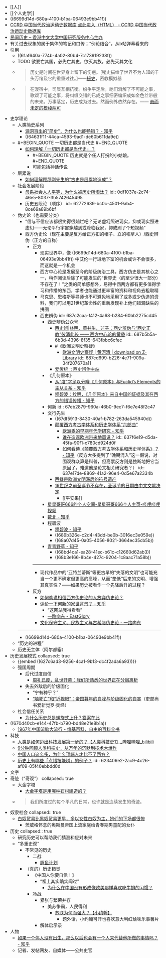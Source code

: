 - [[人]]
- [[个人史学]]
- ((6699d14d-680a-4100-b1ba-06493e9bb41f))
- [CCRD 中国当代政治运动史数据库 点此进入（HTML） - CCRD 中国当代政治运动史数据库](https://ccrd2024.github.io/CCRD%20%E4%B8%AD%E5%9B%BD%E5%BD%93%E4%BB%A3%E6%94%BF%E6%B2%BB%E8%BF%90%E5%8A%A8%E5%8F%B2%E6%95%B0%E6%8D%AE%E5%BA%93%20%E7%82%B9%E6%AD%A4%E8%BF%9B%E5%85%A5%EF%BC%88HTML%EF%BC%89/index.htm)
- [民间历史 – 香港中文大学中国研究服务中心主办](https://nodebe4.github.io/mjlsh/)
- 有关过去现象的属于集体的笔记和口传；“例论结合”，从b站弹幕看来的
- 引用
	- ((61af640a-774b-4a02-80b4-7c173919238f))
	- TODO 欲要亡其国，必先亡其史，欲灭其族，必先灭其文化
	- >历史是时间在世界身上留下的伤疤。[秘史描绘了世界不为人知的千头万绪及它的重重过往。]——[秘史](https://cultist.huijiwiki.com/wiki/%E7%A7%98%E5%8F%B2)，密教模拟器
	- >在漫宿中，司辰互相抗衡。纷争平定后，祂们消解了不可能之事，歌颂了可能之事，将纠缠交错的已成之事细密编织成如金色丝带般的未来。万事落定，历史成为过去。然而例外依然存在。—— [悬而未定的模棱两可](https://cultist.huijiwiki.com/wiki/%E6%82%AC%E8%80%8C%E6%9C%AA%E5%AE%9A%E7%9A%84%E6%A8%A1%E6%A3%B1%E4%B8%A4%E5%8F%AF)
- 史学理论
	- 人类简史系列
		- [漏洞百出的"简史"，为什么也能畅销？ - 知乎](https://zhuanlan.zhihu.com/p/60666585)
		- ((64631f11-44ca-4593-9ad1-de60b611da9e))
	- #+BEGIN_QUOTE
	  一切历史都是当代史
	  #+END_QUOTE
		- [如何理解「一切历史都是当代史」？](https://www.zhihu.com/question/22014934)
			- #+BEGIN_QUOTE
			  历史就是个任人打扮的小姑娘。
			  #+END_QUOTE
			- 可能包括神话传说
	- 层累说
		- [如何理解顾颉刚先生的“古史是层累地造成”？](https://www.zhihu.com/question/33578050)
	- 社会发展阶段
		- [母系社会人人平等，为什么被历史所淘汰？](https://mp.weixin.qq.com/s/DChQTn91UVGKheoDZgfrRQ)
		  id:: 0df1037e-2c74-46e5-8037-3b5742645495
		- 历史五段论（顺序）
		  id:: 62772639-bc0c-4501-9ab4-8ce69a89b6bf
	- 伪史论（也需要分类）
		- “信与不信应该都很笑得很灿烂吧？无论虚幻照进现实，抑或现实照进虚幻——无论平行宇宙穿越到或降临我家，抑或刷了个短视频”
		- 西方伪史论（现在主要是反方给正方扣的帽子、立的稻草人）/西史辨伪（正方的自称）
			- 正方
				- 现实世界中，像 ((6699d14d-680a-4100-b1ba-06493e9bb41f)) 中艾伦一行进地下室的机会或许不会很多，而这就是一个机会
				- 西方中心论是发展至今的阶级统治工具，西方伪史是其核心之一，稍作阅读后除了可能发生的“世界史（的至少很大一部分）不存在了！”之类的简单感想外，易得中西两方都有更多值得学习和传播的东西，学者也能通过更丰富的资料和视角去粗取精
				- 马克思、恩格斯等导师也不可避免地采用了或多或少伪造的资料，我们可以用21世纪革命性的重新发现补上他们错漏缺失的拼图
				- 西史辨伪
				  id:: 687c2caa-f412-4a68-b284-60bb2275cd45
					- 西史辨伪公众号
						- [西史辨|林明、董并生、非子：西史辨伪与“西史正教”彼消此长 —— 西方中心论的黄昏](https://mp.weixin.qq.com/s/dlOueHDK-kMx2Kqoyq8Nrg)
						  id:: 687b5b5a-6b3d-4396-8f35-643fbbc6cfec
						- #《欧洲文明史察疑》
							- [欧洲文明史察疑 | 黄河清 | download on Z-Library](https://z-lib.fm/book/117416109/6707cc)
							  id:: 687cd699-b226-4e71-909a-34f207670a11
						- [爱传统 :: 西史辨伪主站](https://www.ict88.com/)
					- 《几何原本》
						- [从“度”字足以分辨《几何原本》与Euclid’s Elements的主从关系 - 知乎](https://zhuanlan.zhihu.com/p/1936483417773540167)
						- [程碧波：纹明，《几何原本》来自中国的证据及其在西方的错误传播 - 知乎](https://zhuanlan.zhihu.com/p/181743292)
					- 何新
					  id:: 67eb2879-960a-46b0-9ec7-f6e7e48f2c47
					- 文行先生
						- ((67df5913-8430-40af-b782-263da545940d))
						- [颠覆西方考古学体系和历史学体系“六部曲”](https://mp.weixin.qq.com/s/afdZdIzieIXZuf38-OxTUw)
							- [欧洲黍的早期年代学研究 - 知乎](https://zhuanlan.zhihu.com/p/319828356)
							- [谁在造谣欧洲带来地圆说？](https://mp.weixin.qq.com/s/GFIulJl3I8HueYGlIgmXTA)
							  id:: 637f6e19-d5da-45fa-90f1-c780cd924d0f
							- [如何看待《颠覆西方考古学体系和历史学体系》？ - 知乎](https://www.zhihu.com/question/317995600)（反方大多提到了“晚期混入”这一假说，对围观群众算是科普，但高票反方则是独断地把它当原因了，难道他是论文相关研究者？）
							  id:: 637e17de-8869-41a2-96e4-0d5e67a2334b
						- [西餐是欧洲文明滞后的符号遗产](https://mp.weixin.qq.com/s/-DP77vkYj5PCrbKFWbRdpg)
						- [19世纪之前圣诞节不存在，圣诞节的日期由中文文献决定](https://mp.weixin.qq.com/s/OV1l7sqUUgQvZE_16dOeng)
							- [[平安果]]
					- [星星哥哥666的个人空间-星星哥哥666个人主页-哔哩哔哩视频](https://space.bilibili.com/3546889093908584)
					- [数北 - 知乎](https://www.zhihu.com/people/cng-91)
					- 程碧波
						- [程碧波 - 知乎](https://www.zhihu.com/people/chbibo-35)
						- ((689b326e-c2d4-43dd-be0b-3016ec3e059e))
						- ((68a07d45-0a05-4056-8021-3664ec35cb5b))
					- [青青野草 - 知乎](https://www.zhihu.com/people/44-93-52-53)
						- ((68bd4ca1-ea28-41ec-b61c-c12660d62ab3))
						- ((68b3e166-8b4e-427c-9204-1c8aac71a58b))
				- ---
				- 现代作品中的“亚特兰蒂斯”等更古早的“失落的文明”也可能充当一个更不确定但更高的高峰，从而“垫低”后来的文明、增强其真实性？——如果历史被看作一个先降后升的过程？
			- 反方
				- [如何劝说相信西方伪史论的人放弃伪史论？](https://www.zhihu.com/question/300387016)
				- [评价一下何新的家世背景？ - 知乎](https://www.zhihu.com/question/625411514)
					- “这网站我得看看”
					- [一路向东 - EastGlory](https://www.eastglory.red/index.php/page/2/)
				- [文化保守主义、民族主义与古希腊伪史论 - 一路向东](https://www.eastglory.red/index.php/2025/02/27/lswh/wh/81/)
		- ---
		- ((6699d14d-680a-4100-b1ba-06493e9bb41f))
	- “历史的进程”
	- 历史无主体（阿尔都塞）
- 历史发展模式
  collapsed:: true
	- {{embed ((627c6ad3-9256-4ca1-9b13-dc4f2ada6a93))}}
	- 强国周期
		- 后代过度自信
			- [周礼已废，乱世开幕：我们所熟悉的世界正在分崩离析](https://mp.weixin.qq.com/s/AWnbV1jHcJSSyzH954aEuQ)
		- 失去外敌后的阶级固化
			- “宁有种乎？”
			- [“脑死亡”和“近视眼”：帝国暮年的自戕与阶级固化的自害](https://mp.weixin.qq.com/s/3lxUSwrmY0EhzFLy52krjw)（吏部尚书爱新觉罗·奕经）
	- 社会信任关系
		- [为什么历史总是螺旋式上升？答案在此](https://zhuanlan.zhihu.com/p/356840667)
- ((670d40cb-e144-47fb-b790-bd48e21e8b1a))
	- [1967年中国流脑大流行 - 维基百科，自由的百科全书](https://zh.wikipedia.org/wiki/1967%E5%B9%B4%E4%B8%AD%E5%9B%BD%E6%B5%81%E8%84%91%E5%A4%A7%E6%B5%81%E8%A1%8C)
- 科技
	- [人类是如何迈出科技发展第一步的？【人类科技史1】_哔哩哔哩_bilibili](https://www.bilibili.com/video/BV1H84y1M7Ln)
	- [9分钟回顾人类科技史，从万年的沉默到技术大爆炸](https://www.bilibili.com/video/BV1et41187oQ)
	- [中国人口这么多，为什么顶端人才比不了西方？](https://www.zhihu.com/question/301814081)
	- [历史上有哪些「点错技能树」的例子？](https://www.zhihu.com/question/30571237)
	  id:: 623406e2-2ac9-4c26-af09-05f40ebbdd0d
- 文字
- 奇迹（“奇观”）
  collapsed:: true
	- 大金字塔
		- [大金字塔是用哪种石材建造的？](https://www.zhihu.com/question/265222270)
	- >我们所度过的每个平凡的日常，也许就是连续发生的奇迹。
- 奴隶社会
  collapsed:: true
	- [白奴贸易比黑奴贸易更早，多以女性白奴为主，她们的下场都很惨](https://zhuanlan.zhihu.com/p/403621936)
		- 茨威格怀念的奥斯曼帝国上流家庭给青春期男童配的女仆
- 历史
  collapsed:: true
	- 研究历史可以帮助我们猜测和应对未来
	- “多重史观”
		- 不常见的历史
			- 二战
				- [豚鱼计划](https://baike.baidu.com/item/%E6%B2%B3%E8%B1%9A%E9%B1%BC%E8%AE%A1%E5%88%92/380910#viewPageContent)
		- （真的）历史错觉
			- 《中国人你要自信！》
				- “祖上其实确实阔过”
					- [为什么在中国没有形成像欧美那样喜欢吃牛排的习惯？](https://www.zhihu.com/question/305004338/answer/1597260878)
			- 冷战
				- 紧张与繁荣并存
					- 美苏争霸，人民得利
						- [苏联为何而强大？【小约翰】](https://www.bilibili.com/video/BV11i4y1L7QQ)
							- 题外话，小约翰可汗也喜欢意大利红烩味乐事薯片
				- 解体启示录
- 人物
	- [如果一个伟人没有出生，那么以后也会有一个人来代替他所做的事情吗？ - 知乎](https://www.zhihu.com/question/46545326)
	- 记者、发帖网友、自媒体——公共史官